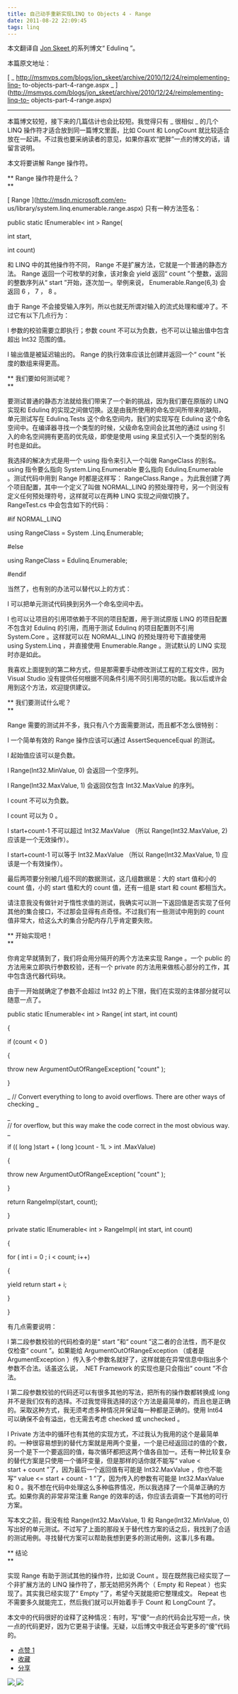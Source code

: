 ```yaml
---
title: 自己动手重新实现LINQ to Objects 4 - Range
date: 2011-08-22 22:09:45
tags: linq
---
```

本文翻译自  [ Jon Skeet  ](http://stackoverflow.com/users/22656/jon-skeet) 的系列博文“
Edulinq  ”。

本篇原文地址：

[ _ http://msmvps.com/blogs/jon_skeet/archive/2010/12/24/reimplementing-linq-
to-objects-part-4-range.aspx _
](http://msmvps.com/blogs/jon_skeet/archive/2010/12/24/reimplementing-linq-to-
objects-part-4-range.aspx)  

** **

本篇博文较短，接下来的几篇估计也会比较短。我觉得只有  _ 很相似 _ 的几个  LINQ  操作符才适合放到同一篇博文里面，比如  Count  和
LongCount  就比较适合放在一起讲。不过我也要采纳读者的意见，如果你喜欢“肥胖”一点的博文的话，请留言说明。

本文将要讲解  Range  操作符。  

** Range  操作符是什么？   
**

[ Range  ](http://msdn.microsoft.com/en-
us/library/system.linq.enumerable.range.aspx) 只有一种方法签名：

public  static  IEnumerable< int  > Range(

int  start,

int  count)

和  LINQ  中的其他操作符不同，  Range  不是扩展方法，它就是一个普通的静态方法。  Range  返回一个可枚举的对象，该对象会
yield  返回“  count  ”个整数，返回的整数序列从“  start  ”开始，逐次加一。举例来说，
Enumerable.Range(6,3)  会返回  6  ，  7  ，  8  。

由于  Range  不会接受输入序列，所以也就无所谓对输入的流式处理和缓冲了。不过它有以下几点行为：  

l  参数的校验需要立即执行；参数  count  不可以为负数，也不可以让输出值中包含超出  Int32  范围的值。

l  输出值是被延迟输出的。  Range  的执行效率应该比创建并返回一个“  count  ”长度的数组来得更高。  

** 我们要如何测试呢？   
**

要测试普通的静态方法就给我们带来了一个新的挑战，因为我们要在原版的  LINQ  实现和  Edulinq
的实现之间做切换。这是由我所使用的命名空间所带来的缺陷，单元测试写在  Edulinq.Tests  这个命名空间内，我们的实现写在  Edulinq
这个命名空间中。在编译器寻找一个类型的时候，父级命名空间会比其他的通过  using  引入的命名空间拥有更高的优先级，即使是使用  using
来显式引入一个类型的别名时也是如此。

我选择的解决方式是用一个  using  指令来引入一个叫做  RangeClass  的别名。  using  指令要么指向
System.Linq.Enumerable  要么指向  Edulinq.Enumerable  。测试代码中用到  Range  时都是这样写：
RangeClass.Range  。为此我创建了两个项目配置，其中一个定义了叫做  NORMAL_LINQ
的预处理符号，另一个则没有定义任何预处理符号，这样就可以在两种  LINQ  实现之间做切换了。  RangeTest.cs  中会包含如下的代码：  

#if NORMAL_LINQ

using  RangeClass =  System  .Linq.Enumerable;

#else

using  RangeClass = Edulinq.Enumerable;

#endif  

当然了，也有别的办法可以替代以上的方式：  

l  可以把单元测试代码换到另外一个命名空间中去。

l  也可以让项目的引用项依赖于不同的项目配置，用于测试原版  LINQ  的项目配置不包含对  Edulinq  的引用，而用于测试  Edulinq
的项目配置则不引用  System.Core  。这样就可以在  NORMAL_LINQ  的预处理符号下直接使用  using System.Linq
，并直接使用  Enumerable.Range  。测试默认的  LINQ  实现时亦是如此。  

我喜欢上面提到的第二种方式，但是那需要手动修改测试工程的工程文件，因为  Visual Studio
没有提供任何根据不同条件引用不同引用项的功能。我以后或许会用到这个方法，欢迎提供建议。  

** 我们要测试什么呢？   
**

Range  需要的测试并不多，我只有八个方面需要测试，而且都不怎么很特别：  

l  一个简单有效的  Range  操作应该可以通过  AssertSequenceEqual  的测试。

l  起始值应该可以是负数。

l  Range(Int32.MinValue, 0)  会返回一个空序列。

l  Range(Int32.MaxValue, 1)  会返回仅包含  Int32.MaxValue  的序列。

l  count  不可以为负数。

l  count  可以为  0  。

l  start+count-1  不可以超过  Int32.MaxValue  （所以  Range(Int32.MaxValue, 2)
应该是一个无效操作）。

l  start+count-1  可以等于  Int32.MaxValue  （所以  Range(Int32.MaxValue, 1)
应该是一个有效操作）。  

最后两项要分别被几组不同的数据测试，这几组数据是：大的  start  值和小的  count  值，小的  start  值和大的  count
值，还有一组是  start  和  count  都相当大。

请注意我没有做针对于惰性求值的测试，我确实可以测一下返回值是否实现了任何其他的集合接口，不过那会显得有点奇怪。不过我们有一些测试中用到的  count
值非常大，给这么大的集合分配内存几乎肯定要失败。  

** 开始实现吧！   
**

你肯定早就猜到了，我们将会用分隔开的两个方法来实现  Range  。一个  public  的方法用来立即执行参数校验，还有一个  private
的方法用来做核心部分的工作，其中包含迭代器代码块。

由于一开始就确定了参数不会超过  Int32  的上下限，我们在实现的主体部分就可以随意一点了。  

public  static  IEnumerable< int  > Range(  int  start,  int  count)

{

if  (count < 0  )

{

throw  new  ArgumentOutOfRangeException(  "count"  );

}

_ // Convert everything to long to avoid overflows. There are other ways of
checking _

_ // for overflow, but this way make the code correct in the most obvious way.
_

if  ((  long  )start + (  long  )count -  1L  > int  .MaxValue)

{

throw  new  ArgumentOutOfRangeException(  "count"  );

}

return  RangeImpl(start, count);

}

private  static  IEnumerable< int  > RangeImpl(  int  start,  int  count)

{

for  (  int  i =  0  ; i < count; i++)

{

yield  return  start + i;

}

}  

有几点需要说明：  

l  第二段参数校验的代码检查的是“  start  ”和“  count  ”这二者的合法性，而不是仅仅检查“  count  ”。如果能给
ArgumentOutOfRangeException  （或者是  ArgumentException
）传入多个参数名就好了，这样就能在异常信息中指出多个参数不合法。话虽这么说，  .NET Framework  的实现也是只会指出“  count
”不合法。

l  第二段参数校验的代码还可以有很多其他的写法，把所有的操作数都转换成  long
并不是我们仅有的选择。不过我觉得我选择的这个方法是最简单的，而且也是正确的。采取这种方式，我无须考虑多种情况并保证每一种都是正确的。使用  Int64
可以确保不会有溢出，也无需去考虑  checked  或  unchecked  。

l  Private  方法中的循环也有其他的实现方式，不过我认为我用的这个是最简单的。一种很容易想到的替代方案就是用两个变量，一个是已经返回过的值的个数，
另一个是下一个要返回的值，每次循环都把这两个值各自加一。还有一种比较复杂的替代方案是只使用一个循环变量，但是那样的话你就不能写“  value <
start + count  ”了，因为最后一个返回值有可能是  Int32.MaxValue  ，你也不能写“  value <= start +
count - 1  ”了，因为传入的参数有可能是  Int32.MaxValue  和  0
。我不想在代码中处理这么多种临界情况，所以我选择了一个简单正确的方式。如果你真的非常非常注重  Range  的效率的话，你应该去调查一下其他的可行方案。  

写本文之前，我没有给  Range(Int32.MaxValue, 1)  和  Range(Int32.MinValue, 0)
写出好的单元测试。不过写了上面的那段关于替代性方案的话之后，我找到了合适的测试用例。寻找替代方案可以帮助我想到更多的测试用例，这事儿多有趣。  

** 结论   
**

实现  Range  有助于测试其他的操作符，比如说  Count  。现在既然我已经实现了一个非扩展方法的  LINQ  操作符了，那无妨把另外两个（
Empty  和  Repeat  ）也实现了。其实我已经实现了“  Empty  ”了，希望今天就能把它整理成文。  Repeat
也不需要多久就能完工，然后我们就可以开始着手于  Count  和  LongCount  了。

本文中的代码很好的诠释了这种情况：有时，写“傻”一点的代码会比写短一点，快一点的代码更好，因为它更易于读懂。无疑，以后博文中我还会写更多的“傻”代码的。

  * [ 点赞  1  ](javascript:;)
  * [ 收藏  ](javascript:;)
  * [ 分享 ](javascript:;)

[ ![](https://profile.csdnimg.cn/5/2/5/3_cuipengfei1)
![](https://g.csdnimg.cn/static/user-reg-year/1x/11.png)
](https://blog.csdn.net/cuipengfei1)





